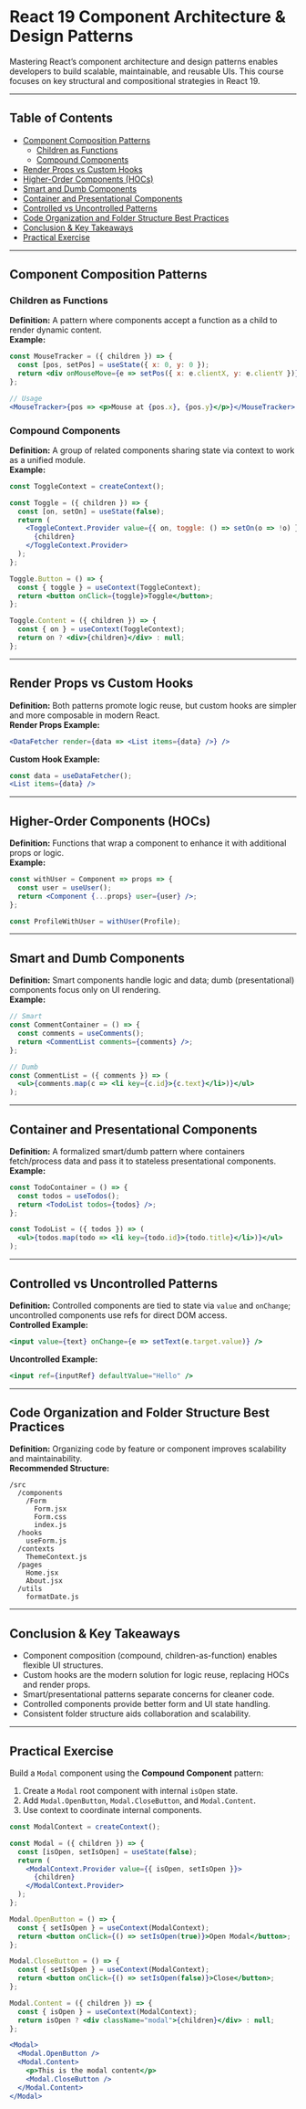 
# React 19 Component Architecture & Design Patterns

Mastering React’s component architecture and design patterns enables developers to build scalable, maintainable, and reusable UIs. This course focuses on key structural and compositional strategies in React 19.

---

## Table of Contents
- [Component Composition Patterns](#component-composition-patterns)  
  - [Children as Functions](#children-as-functions)  
  - [Compound Components](#compound-components)  
- [Render Props vs Custom Hooks](#render-props-vs-custom-hooks)  
- [Higher-Order Components (HOCs)](#higher-order-components-hocs)  
- [Smart and Dumb Components](#smart-and-dumb-components)  
- [Container and Presentational Components](#container-and-presentational-components)  
- [Controlled vs Uncontrolled Patterns](#controlled-vs-uncontrolled-patterns)  
- [Code Organization and Folder Structure Best Practices](#code-organization-and-folder-structure-best-practices)  
- [Conclusion & Key Takeaways](#conclusion--key-takeaways)  
- [Practical Exercise](#practical-exercise)

---

## Component Composition Patterns

### Children as Functions
**Definition:** A pattern where components accept a function as a child to render dynamic content.  
**Example:**
```jsx
const MouseTracker = ({ children }) => {
  const [pos, setPos] = useState({ x: 0, y: 0 });
  return <div onMouseMove={e => setPos({ x: e.clientX, y: e.clientY })}>{children(pos)}</div>;
};

// Usage
<MouseTracker>{pos => <p>Mouse at {pos.x}, {pos.y}</p>}</MouseTracker>
```

### Compound Components
**Definition:** A group of related components sharing state via context to work as a unified module.  
**Example:**
```jsx
const ToggleContext = createContext();

const Toggle = ({ children }) => {
  const [on, setOn] = useState(false);
  return (
    <ToggleContext.Provider value={{ on, toggle: () => setOn(o => !o) }}>
      {children}
    </ToggleContext.Provider>
  );
};

Toggle.Button = () => {
  const { toggle } = useContext(ToggleContext);
  return <button onClick={toggle}>Toggle</button>;
};

Toggle.Content = ({ children }) => {
  const { on } = useContext(ToggleContext);
  return on ? <div>{children}</div> : null;
};
```

---

## Render Props vs Custom Hooks

**Definition:** Both patterns promote logic reuse, but custom hooks are simpler and more composable in modern React.  
**Render Props Example:**
```jsx
<DataFetcher render={data => <List items={data} />} />
```

**Custom Hook Example:**
```jsx
const data = useDataFetcher();
<List items={data} />
```

---

## Higher-Order Components (HOCs)

**Definition:** Functions that wrap a component to enhance it with additional props or logic.  
**Example:**
```jsx
const withUser = Component => props => {
  const user = useUser();
  return <Component {...props} user={user} />;
};

const ProfileWithUser = withUser(Profile);
```

---

## Smart and Dumb Components

**Definition:** Smart components handle logic and data; dumb (presentational) components focus only on UI rendering.  
**Example:**
```jsx
// Smart
const CommentContainer = () => {
  const comments = useComments();
  return <CommentList comments={comments} />;
};

// Dumb
const CommentList = ({ comments }) => (
  <ul>{comments.map(c => <li key={c.id}>{c.text}</li>)}</ul>
);
```

---

## Container and Presentational Components

**Definition:** A formalized smart/dumb pattern where containers fetch/process data and pass it to stateless presentational components.  
**Example:**
```jsx
const TodoContainer = () => {
  const todos = useTodos();
  return <TodoList todos={todos} />;
};

const TodoList = ({ todos }) => (
  <ul>{todos.map(todo => <li key={todo.id}>{todo.title}</li>)}</ul>
);
```

---

## Controlled vs Uncontrolled Patterns

**Definition:** Controlled components are tied to state via `value` and `onChange`; uncontrolled components use refs for direct DOM access.  
**Controlled Example:**
```jsx
<input value={text} onChange={e => setText(e.target.value)} />
```

**Uncontrolled Example:**
```jsx
<input ref={inputRef} defaultValue="Hello" />
```

---

## Code Organization and Folder Structure Best Practices

**Definition:** Organizing code by feature or component improves scalability and maintainability.  
**Recommended Structure:**
```
/src
  /components
    /Form
      Form.jsx
      Form.css
      index.js
  /hooks
    useForm.js
  /contexts
    ThemeContext.js
  /pages
    Home.jsx
    About.jsx
  /utils
    formatDate.js
```

---

## Conclusion & Key Takeaways

- Component composition (compound, children-as-function) enables flexible UI structures.  
- Custom hooks are the modern solution for logic reuse, replacing HOCs and render props.  
- Smart/presentational patterns separate concerns for cleaner code.  
- Controlled components provide better form and UI state handling.  
- Consistent folder structure aids collaboration and scalability.

---

## Practical Exercise

Build a `Modal` component using the **Compound Component** pattern:
1. Create a `Modal` root component with internal `isOpen` state.
2. Add `Modal.OpenButton`, `Modal.CloseButton`, and `Modal.Content`.
3. Use context to coordinate internal components.

```jsx
const ModalContext = createContext();

const Modal = ({ children }) => {
  const [isOpen, setIsOpen] = useState(false);
  return (
    <ModalContext.Provider value={{ isOpen, setIsOpen }}>
      {children}
    </ModalContext.Provider>
  );
};

Modal.OpenButton = () => {
  const { setIsOpen } = useContext(ModalContext);
  return <button onClick={() => setIsOpen(true)}>Open Modal</button>;
};

Modal.CloseButton = () => {
  const { setIsOpen } = useContext(ModalContext);
  return <button onClick={() => setIsOpen(false)}>Close</button>;
};

Modal.Content = ({ children }) => {
  const { isOpen } = useContext(ModalContext);
  return isOpen ? <div className="modal">{children}</div> : null;
};
```

```jsx
<Modal>
  <Modal.OpenButton />
  <Modal.Content>
    <p>This is the modal content</p>
    <Modal.CloseButton />
  </Modal.Content>
</Modal>
```
